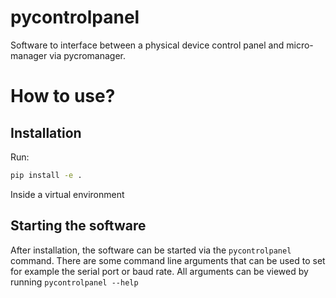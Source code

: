 # pycontrolpanel

Software to interface between a physical device control panel and micro-manager via pycromanager.

# How to use?

## Installation

Run:
```sh
pip install -e .
```
Inside a virtual environment

## Starting the software

After installation, the software can be started via the `pycontrolpanel` command. There are some command line arguments that can be used to set for example the serial port or baud rate. All arguments can be viewed by running `pycontrolpanel --help`